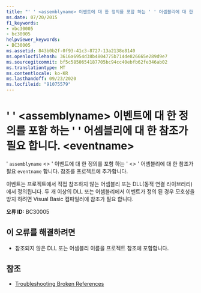 ```yaml
---
title: "' ' <assemblyname> 이벤트에 대 한 정의를 포함 하는 ' ' 어셈블리에 대 한 참조가 필요 합니다. <eventname>"
ms.date: 07/20/2015
f1_keywords:
- vbc30005
- bc30005
helpviewer_keywords:
- BC30005
ms.assetid: 843b0b2f-0f93-41c3-8727-13a2138e8140
ms.openlocfilehash: 3616a6954d38b4804775b714de826665e289d9e7
ms.sourcegitcommit: bf5c5850654187705bc94cc40ebfb62fe346ab02
ms.translationtype: MT
ms.contentlocale: ko-KR
ms.lasthandoff: 09/23/2020
ms.locfileid: "91075579"
---
```

# <a name="reference-required-to-assembly-assemblyname-containing-the-definition-for-event-eventname"></a>' ' \<assemblyname> 이벤트에 대 한 정의를 포함 하는 ' ' 어셈블리에 대 한 참조가 필요 합니다. \<eventname>

' `assemblyname` <> ' 이벤트에 대 한 정의를 포함 하는 ' <> ' 어셈블리에 대 한 참조가 필요 `eventname` 합니다. 참조를 프로젝트에 추가합니다.  
  
 이벤트는 프로젝트에서 직접 참조하지 않는 어셈블리 또는 DLL(동적 연결 라이브러리)에서 정의됩니다. 두 개 이상의 DLL 또는 어셈블리에서 이벤트가 정의 된 경우 모호성을 방지 하려면 Visual Basic 컴파일러에 참조가 필요 합니다.  
  
 **오류 ID:** BC30005  
  
## <a name="to-correct-this-error"></a>이 오류를 해결하려면  
  
- 참조되지 않은 DLL 또는 어셈블리 이름을 프로젝트 참조에 포함합니다.  
  
## <a name="see-also"></a>참조

- [Troubleshooting Broken References](/visualstudio/ide/troubleshooting-broken-references)
